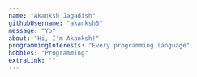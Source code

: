 ```yaml
---
name: "Akanksh Jagadish"
githubUsername: "akanksh5"
message: "Yo"
about: "Hi, I'm Akanksh!"
programmingInterests: "Every programming language"
hobbies: "Programming"
extraLink: ""
---
```

